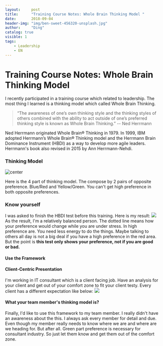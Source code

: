 ```yaml
---
layout:     post
title:      "Training Course Notes: Whole Brain Thinking Model "
date:       2018-09-04
header-img: "img/ben-sweet-456320-unsplash.jpg"
author:     "Ding"
catalog: true
visible: 1
tags:
    - Leadership
    - EN
---
```



# Training Course Notes: Whole Brain Thinking Model 

I recently participated in a training course which related to leadership. The most thing I learned is a thinking model which called Whole Brain Thinking.

> “The awareness of one’s own thinking style and the thinking styles of others combined with the ability to act outside of one’s preferred thinking style is known as Whole Brain Thinking.”  -- Ned Herrmann

Ned Herrmann originated Whole Brain® Thinking in 1979. In 1999, IBM adopted Herrmann’s Whole Brain® Thinking model and the Herrmann Brain Dominance Instrument (HBDI) as a way to develop more agile leaders.  Herrmann's book also revised in 2015 by Ann Herrmann-Nehdi.

### Thinking Model
![center](https://s3.amazonaws.com/ding-blog/blog/2018-09-04-071122.jpg)

Here is the 4 part of thinking model. The compose by 2 pairs of opposite preference. Blue/Red and Yellow/Green. You can't get high preference in both opposite preferences.

### Know yourself
I was asked to finish the HBDI test before this training. Here is my result:
![](https://s3.amazonaws.com/ding-blog/blog/2018-09-04-072208.jpg)
As the result, I'm a relatively balanced person. The dotted line means how your preference would change while you are under stress.
In high preference are. You need less energy to do the things. Maybe talking to others all day is not a big deal if you have a high preference in the red area.
But the point is **this test only shows your preference, not if you are good or bad.**

#### Use the Framework
#### Client-Centric Presentation 
I'm working in IT consultant which is a client facing job. Have an analysis for your client and get out of your comfort zone to fit your client testy. Every client has a different expectation like below:
![](https://s3.amazonaws.com/ding-blog/blog/2018-09-04-074257.jpg)

#### What your team member's thinking model is?
Finally, I'd like to use this framework to my team member. I really didn't have an awareness about the this. I always ask every member for detail and due. Even though my member really needs to know where we are and where are we heading for. But after all. Green part preference is necessary for consultant industry. So just let them know and get them out of the comfort zone.

































































































































































































































































































































































































































































































































































































































































































































































































































































































































































































